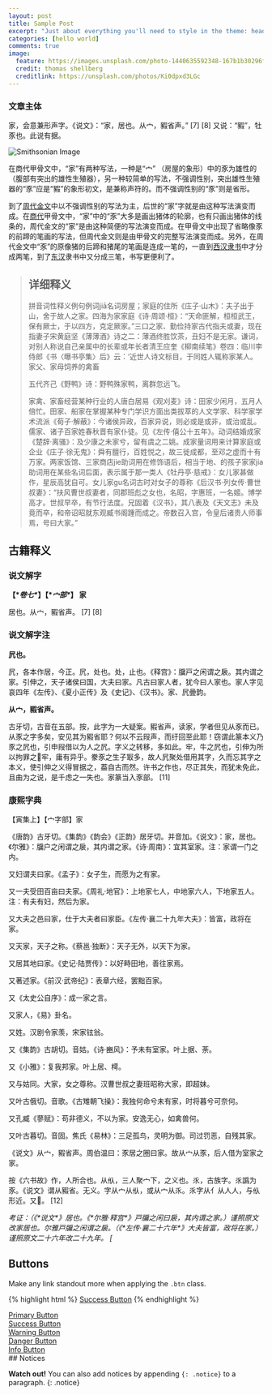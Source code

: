 ```yaml
---
layout: post
title: Sample Post
excerpt: "Just about everything you'll need to style in the theme: headings, paragraphs, blockquotes, tables, code blocks, and more."
categories: [hello world]
comments: true
image:
  feature: https://images.unsplash.com/photo-1440635592348-167b1b30296f?crop=entropy&dpr=2&fit=crop&fm=jpg&h=475&ixjsv=2.1.0&ixlib=rb-0.3.5&q=50&w=1250
  credit: thomas shellberg
  creditlink: https://unsplash.com/photos/Ki0dpxd3LGc
---
```


### 文章主体

家，会意兼形声字。《说文》：“家，居也。从宀，豭省声。” [7] [8] 又说：“豭”，牡豕也。此说有据。

![Smithsonian Image](https://images.unsplash.com/photo-1440635592348-167b1b30296f?crop=entropy&dpr=2&fit=crop&fm=jpg&h=475&ixjsv=2.1.0&ixlib=rb-0.3.5&q=50&w=1250)

在商代甲骨文中，“家”有两种写法，一种是“宀” （房屋的象形）中的豕为雄性的（腹部有突出的雄性生殖器），另一种较简单的写法，不强调性别，突出雄性生殖器的“豕”应是“豭”的象形初文，是兼称声符的。而不强调性别的“豕”则是省形。

到了[周代](https://baike.baidu.com/item/周代/9860151)[金文](https://baike.baidu.com/item/金文/3464)中以不强调性别的写法为主，后世的“家”字就是由这种写法演变而成。在[商代](https://baike.baidu.com/item/商代/9859787)甲骨文中，“家”中的“豕”大多是画出猪体的轮廓，也有只画出猪体的线条的，周代金文的“家”是由这种简便的写法演变而成。在甲骨文中出现了省略像豕的前蹄的笔画的写法，但周代金文则是由甲骨文的完整写法演变而成。另外，在周代金文中“豕”的原像猪的后蹄和猪尾的笔画是连成一笔的，一直到[西汉](https://baike.baidu.com/item/西汉/394557)[隶书](https://baike.baidu.com/item/隶书/835864)中才分成两笔，到了[东汉](https://baike.baidu.com/item/东汉/395223)隶书中又分成三笔，书写更便利了。

> ## 详细释义
>
> 拼音词性释义例句例词jiā名词房屋；家庭的住所《庄子·山木》：夫子出于山，舍于故人之家。四海为家家庭《诗·周颂·桓》：“天命匪解，桓桓武王，保有厥士，于以四方，克定厥家。”三口之家、勤俭持家古代指夫或妻，现在指妻子宋黄庭坚《薄薄酒》诗之二：薄酒终胜饮茶，丑妇不是无家。谦词，对别人称说自己亲属中的长辈或年长者清王应奎《柳南续笔》卷四：临川李侍郎《书〈曝书亭集〉后》云：‘近世人诗文标目，于同姓人辄称家某人。家父、家母饲养的禽畜
>
> 五代齐己《野鸭》诗：野鸭殊家鸭，离群忽远飞。
>
> 家禽、家畜经营某种行业的人唐白居易《观刈麦》诗：田家少闲月，五月人倍忙。田家、船家在掌握某种专门学识方面出类拔萃的人文学家、科学家学术流派《荀子·解蔽》：今诸侯异政，百家异说，则必或是或非，或治或乱。儒家、诸子百家姓春秋晋有家仆徒。见《左传·僖公十五年》。动词结婚成家《楚辞·离骚》：及少康之未家兮，留有虞之二姚。成家量词用来计算家庭或企业《庄子·徐无鬼》：舜有膻行，百姓悦之，故三徙成都，至邓之虚而十有万家。两家饭馆、三家商店jie助词用在修饰语后，相当于地、的孩子家家jia助词用在某些名词后面，表示属于那一类人《牡丹亭·慈戒》：女儿家甚做作，星辰高犹自可。女儿家gu名词古时对女子的尊称《后汉书·列女传·曹世叔妻》：“扶风曹世叔妻者，同郡班彪之女也，名昭，字惠班，一名姬。博学高才。世叔早卒，有节行法度。兄固着《汉书》，其八表及《天文志》未及竟而卒，和帝诏昭就东观臧书阁踵而成之。帝数召入宫，令皇后诸贵人师事焉，号曰大家。”

## 古籍释义

### 说文解字

**【\**卷七\**】【\**宀部\**】 家**

居也。从宀，豭省声。 [7] [8] 

### 说文解字注

**凥也。**

凥，各本作居，今正。凥，处也。处，止也。《释宫》：牖戸之闲谓之扆。其内谓之家。引伸之，天子诸侯曰国，大夫曰家。凡古曰家人者，犹今曰人家也。家人字见哀四年《左传》、《夏小正传》及《史记》、《汉书》。家、凥曡韵。

**从宀，豭省声。**

古牙切，古音在五部。按，此字为一大疑案。豭省声，读家，学者但见从豕而已。从豕之字多矣，安见其为豭省耶？何以不云叚声，而纡回至此耶！窃谓此篆本义乃豕之凥也，引申叚借以为人之凥。字义之转移，多如此。牢，牛之凥也，引伸为所以拘罪之𨻼牢，庸有异乎。豢豕之生子冣多，故人凥聚处借用其字，久而忘其字之本义，使引伸之义得冒据之，葢自古而然。许书之作也，尽正其失，而犹未免此，且曲为之说，是千虑之一失也。家篆当入豕部。 [11] 

### 康熙字典

【寅集上】【宀字部】家

《唐韵》古牙切。《集韵》《韵会》《正韵》居牙切。并音加。《说文》：家，居也。《尔雅》：牖户之闲谓之扆，其内谓之家。《诗·周南》：宜其室家。注：家谓一门之内。

又妇谓夫曰家。《孟子》：女子生，而愿为之有家。

又一夫受田百亩曰夫家。《周礼·地官》：上地家七人，中地家六人，下地家五人。注：有夫有妇，然后为家。

又大夫之邑曰家，仕于大夫者曰家臣。《左传·襄二十九年大夫》：皆富，政将在家。

又天家，天子之称。《蔡邕·独断》：天子无外，以天下为家。

又居其地曰家。《史记·陆贾传》：以好畤田地，善往家焉。

又著述家。《前汉·武帝纪》：表章六经，罢黜百家。

又《太史公自序》：成一家之言。

又家人，《易》卦名。

又姓。汉剧令家羡，宋家铉翁。

又《集韵》古胡切。音姑。《诗·豳风》：予未有室家。叶上据、荼。

又《小雅》：复我邦家。叶上居、樗。

又与姑同。大家，女之尊称。汉曹世叔之妻班昭称大家，即超妹。

又叶古俄切。音歌。《古雉朝飞操》：我独何命兮未有家，时将暮兮可奈何。

又孔臧《蓼赋》：苟非德义，不以为家。安逸无心，如禽兽何。

又叶古暮切。音固。焦氏《易林》：三足孤鸟，灵明为御。司过罚恶，自残其家。

《说文》从宀，豭省声。周伯温曰：豕居之圈曰家。故从宀从豕，后人借为室家之家。

按《六书故》作，人所合也。从㐺，三人聚宀下，之义也。乑，古族字。乑譌为豕。《说文》谓从豭省。无义。字从宀从㐺，或从宀从乑。乑字从亻从人人，与㐺形近。又𡦼。 [12] 

*考证：（《\*说文\*》居也。《\*尔雅·释宫\*》戸牖之闲曰扆，其内谓之家。）谨照原文改家居也。尔雅戸牖之闲谓之扆。（《\*左传·襄二十六年\*》大夫皆富，政将在家。）谨照原文二十六年改二十九年。 [*

## Buttons

Make any link standout more when applying the `.btn` class.

{% highlight html %}
<a href="#" class="btn btn-success">Success Button</a>
{% endhighlight %}

<div markdown="0"><a href="#" class="btn">Primary Button</a></div>
<div markdown="0"><a href="#" class="btn btn-success">Success Button</a></div>
<div markdown="0"><a href="#" class="btn btn-warning">Warning Button</a></div>
<div markdown="0"><a href="#" class="btn btn-danger">Danger Button</a></div>
<div markdown="0"><a href="#" class="btn btn-info">Info Button</a></div>
## Notices

**Watch out!** You can also add notices by appending `{: .notice}` to a paragraph.
{: .notice}
